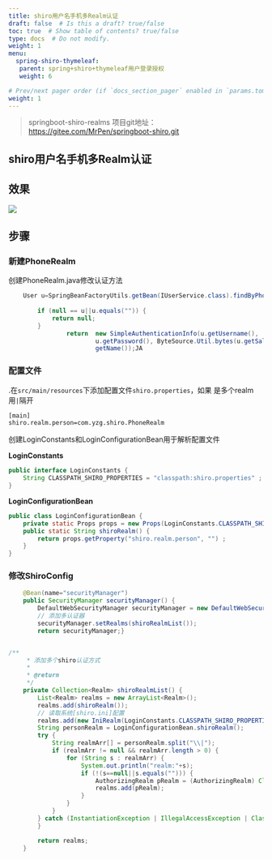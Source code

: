 ```yaml
---
title: shiro用户名手机多Realm认证
draft: false  # Is this a draft? true/false
toc: true  # Show table of contents? true/false
type: docs  # Do not modify.
weight: 1
menu:
  spring-shiro-thymeleaf:
   parent: spring+shiro+thymeleaf用户登录授权
   weight: 6

# Prev/next pager order (if `docs_section_pager` enabled in `params.toml`)
weight: 1
---
```


> springboot-shiro-realms
> 项目git地址：https://gitee.com/MrPen/springboot-shiro.git

## shiro用户名手机多Realm认证
## 效果

![](/img/shiro/8.gif)

## 步骤

### 新建PhoneRealm
创建PhoneRealm.java修改认证方法

```java
	User u=SpringBeanFactoryUtils.getBean(IUserService.class).findByPhone(token.getUsername());
		
		if (null == u||u.equals("")) {
			return null;
		} 
				return	new SimpleAuthenticationInfo(u.getUsername(),
						u.getPassword(), ByteSource.Util.bytes(u.getSalt()), // 如果密码需要加盐验证，需要使用这个构造方法，后面会讲到。
						getName());JA
```


### 配置文件
.在`src/main/resources`下添加配置文件`shiro.properties`，如果 是多个realm用` | `隔开

```xml
[main]
shiro.realm.person=com.yzg.shiro.PhoneRealm
```
创建LoginConstants和LoginConfigurationBean用于解析配置文件

**LoginConstants**
```java
public interface LoginConstants {
	String CLASSPATH_SHIRO_PROPERTIES = "classpath:shiro.properties" ; 
}
```
**LoginConfigurationBean**
```java
public class LoginConfigurationBean {
	private static Props props = new Props(LoginConstants.CLASSPATH_SHIRO_PROPERTIES) ; 
	public static String shiroRealm() {
		return props.getProperty("shiro.realm.person", "") ; 
	}
}
```
### 修改ShiroConfig


```java
	@Bean(name="securityManager")
	public SecurityManager securityManager() {
		DefaultWebSecurityManager securityManager = new DefaultWebSecurityManager();
		// 添加多认证器
		securityManager.setRealms(shiroRealmList());
		return securityManager;}


/**
	 * 添加多个shiro认证方式
	 * 
	 * @return
	 */
	private Collection<Realm> shiroRealmList() {
		List<Realm> realms = new ArrayList<Realm>();
		realms.add(shiroRealm());
		// 读取系统[shiro.ini]配置
		realms.add(new IniRealm(LoginConstants.CLASSPATH_SHIRO_PROPERTIES));
		String personRealm = LoginConfigurationBean.shiroRealm();
		try {
			String realmArr[] = personRealm.split("\\|");
			if (realmArr != null && realmArr.length > 0) {
				for (String s : realmArr) {
					System.out.println("realm:"+s);
					if (!(s==null||s.equals(""))) {
						AuthorizingRealm pRealm = (AuthorizingRealm) Class.forName(s).newInstance();
						realms.add(pRealm);
					}
				}
			}
		} catch (InstantiationException | IllegalAccessException | ClassNotFoundException e) {
		}

		return realms;
	}
```

